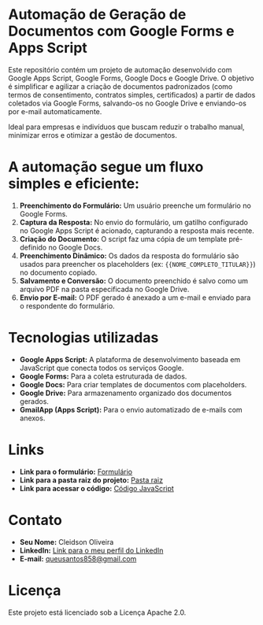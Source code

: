 # Automação de Geração de Documentos com Google Forms e Apps Script

Este repositório contém um projeto de automação desenvolvido com Google Apps Script, Google Forms, Google Docs e Google Drive. O objetivo é simplificar e agilizar a criação de documentos padronizados (como termos de consentimento, contratos simples, certificados) a partir de dados coletados via Google Forms, salvando-os no Google Drive e enviando-os por e-mail automaticamente.

Ideal para empresas e indivíduos que buscam reduzir o trabalho manual, minimizar erros e otimizar a gestão de documentos.

# A automação segue um fluxo simples e eficiente:

1.  **Preenchimento do Formulário:** Um usuário preenche um formulário no Google Forms.
2.  **Captura da Resposta:** No envio do formulário, um gatilho configurado no Google Apps Script é acionado, capturando a resposta mais recente.
3.  **Criação do Documento:** O script faz uma cópia de um template pré-definido no Google Docs.
4.  **Preenchimento Dinâmico:** Os dados da resposta do formulário são usados para preencher os placeholders (ex: `{{NOME_COMPLETO_TITULAR}}`) no documento copiado.
5.  **Salvamento e Conversão:** O documento preenchido é salvo como um arquivo PDF na pasta especificada no Google Drive.
6.  **Envio por E-mail:** O PDF gerado é anexado a um e-mail e enviado para o respondente do formulário.

# Tecnologias utilizadas

* **Google Apps Script:** A plataforma de desenvolvimento baseada em JavaScript que conecta todos os serviços Google.
* **Google Forms:** Para a coleta estruturada de dados.
* **Google Docs:** Para criar templates de documentos com placeholders.
* **Google Drive:** Para armazenamento organizado dos documentos gerados.
* **GmailApp (Apps Script):** Para o envio automatizado de e-mails com anexos.

# Links
* **Link para o formulário:** [Formulário](https://forms.gle/iyctvgqerF5QLVrZ7)
* **Link para a pasta raiz do projeto:** [Pasta raiz](https://drive.google.com/drive/folders/1inxtBA4BMcsfqfC8cA_9tLFc2X0IhSO-?usp=drive_link)
* **Link para acessar o código:** [Código JavaScript](https://github.com/caetanossauro/automa-o-de-processo-com-ferramentas-google/blob/main/code.gs)

# Contato

* **Seu Nome:** Cleidson Oliveira
* **LinkedIn:** [Link para o meu perfil do LinkedIn](https://www.linkedin.com/in/cleidson-oliveira-7b7248215/)
* **E-mail:** queusantos858@gmail.com

# Licença
Este projeto está licenciado sob a Licença Apache 2.0.
